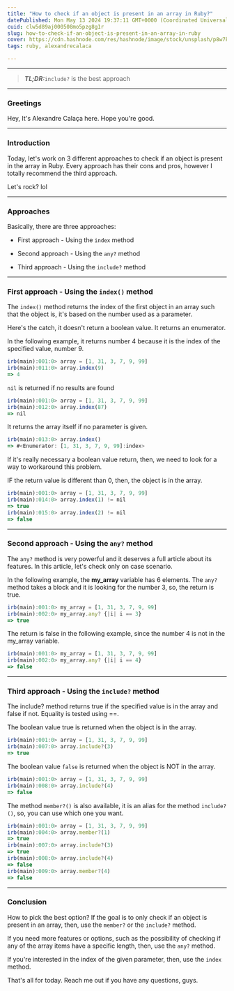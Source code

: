 ```yaml
---
title: "How to check if an object is present in an array in Ruby?"
datePublished: Mon May 13 2024 19:37:11 GMT+0000 (Coordinated Universal Time)
cuid: clw5d89aj000508mo5pzg8g1r
slug: how-to-check-if-an-object-is-present-in-an-array-in-ruby
cover: https://cdn.hashnode.com/res/hashnode/image/stock/unsplash/p8w7krXVY1k/upload/881acda30dbd2a409dd1ad27145ed1b1.jpeg
tags: ruby, alexandrecalaca

---
```


---

> ***TL;DR:***`include?` is the best approach

---

### Greetings

Hey, It's Alexandre Calaça here. Hope you're good.

---

### Introduction

Today, let's work on 3 different approaches to check if an object is present in the array in Ruby. Every approach has their cons and pros, however I totally recommend the third approach.

Let's rock? lol

---

### Approaches

Basically, there are three approaches:

* First approach - Using the `index` method
    
* Second approach - Using the `any?` method
    
* Third approach - Using the `include?` method
    

---

### First approach - Using the `index()` method

The `index()` method returns the index of the first object in an array such that the object is, it's based on the number used as a parameter.

Here's the catch, it doesn't return a boolean value. It returns an enumerator.

In the following example, it returns number 4 because it is the index of the specified value, number 9.

```javascript
irb(main):001:0> array = [1, 31, 3, 7, 9, 99]
irb(main):011:0> array.index(9)
=> 4
```

`nil` is returned if no results are found

```javascript
irb(main):001:0> array = [1, 31, 3, 7, 9, 99]
irb(main):012:0> array.index(87)
=> nil
```

It returns the array itself if no parameter is given.

```javascript
irb(main):013:0> array.index()
=> #<Enumerator: [1, 31, 3, 7, 9, 99]:index>
```

If it's really necessary a boolean value return, then, we need to look for a way to workaround this problem.

IF the return value is different than 0, then, the object is in the array.

```javascript
irb(main):001:0> array = [1, 31, 3, 7, 9, 99]
irb(main):014:0> array.index(1) != nil
=> true
irb(main):015:0> array.index(2) != nil
=> false
```

---

### Second approach - Using the `any?` method

The `any?` method is very powerful and it deserves a full article about its features. In this article, let's check only on case scenario.

In the following example, the **my\_array** variable has 6 elements. The `any?` method takes a block and it is looking for the number 3, so, the return is true.

```javascript
irb(main):001:0> my_array = [1, 31, 3, 7, 9, 99]
irb(main):002:0> my_array.any? {|i| i == 3}
=> true
```

The return is false in the following example, since the number 4 is not in the my\_array variable.

```javascript
irb(main):001:0> my_array = [1, 31, 3, 7, 9, 99]
irb(main):002:0> my_array.any? {|i| i == 4}
=> false
```

---

### Third approach - Using the `include?` method

The include? method returns true if the specified value is in the array and false if not. Equality is tested using ==.

The boolean value true is returned when the object is in the array.

```javascript
irb(main):001:0> array = [1, 31, 3, 7, 9, 99]
irb(main):007:0> array.include?(3)
=> true
```

The boolean value `false` is returned when the object is NOT in the array.

```javascript
irb(main):001:0> array = [1, 31, 3, 7, 9, 99]
irb(main):008:0> array.include?(4)
=> false
```

The method `member?()` is also available, it is an alias for the method `include?()`, so, you can use which one you want.

```javascript
irb(main):001:0> array = [1, 31, 3, 7, 9, 99]
irb(main):004:0> array.member?(1)
=> true
irb(main):007:0> array.include?(3)
=> true
irb(main):008:0> array.include?(4)
=> false
irb(main):009:0> array.member?(4)
=> false
```

---

### Conclusion

How to pick the best option? If the goal is to only check if an object is present in an array, then, use the `member?` or the `include?` method.

If you need more features or options, such as the possibility of checking if any of the array items have a specific length, then, use the `any?` method.

If you're interested in the index of the given parameter, then, use the `index` method.

That's all for today. Reach me out if you have any questions, guys.